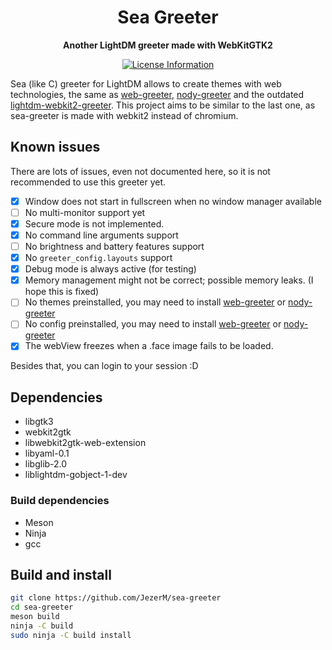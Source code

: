 <div align="center">
  <h1><strong>Sea Greeter</strong></h1>
  <p>
    <strong>Another LightDM greeter made with WebKitGTK2</strong>
  </p>
  <p>
    <a href="#">
      <img alt="License Information" src="https://img.shields.io/github/license/JezerM/sea-greeter.svg">
    </a>
  </p>
</div>

Sea (like C) greeter for LightDM allows to create themes with web technologies,
the same as [web-greeter][web-greeter], [nody-greeter][nody-greeter] and the
outdated [lightdm-webkit2-greeter][webkit2-greeter]. This project aims to be
similar to the last one, as sea-greeter is made with webkit2 instead of chromium.

## Known issues

There are lots of issues, even not documented here, so it is not recommended to use this greeter yet.

- [x] Window does not start in fullscreen when no window manager available
- [ ] No multi-monitor support yet
- [x] Secure mode is not implemented.
- [x] No command line arguments support
- [ ] No brightness and battery features support
- [x] No `greeter_config.layouts` support
- [x] Debug mode is always active (for testing)
- [x] Memory management might not be correct; possible memory leaks. (I hope this is fixed)
- [ ] No themes preinstalled, you may need to install [web-greeter][web-greeter] or [nody-greeter][nody-greeter]
- [ ] No config preinstalled, you may need to install [web-greeter][web-greeter] or [nody-greeter][nody-greeter]
- [x] The webView freezes when a .face image fails to be loaded.

Besides that, you can login to your session :D

## Dependencies

- libgtk3
- webkit2gtk
- libwebkit2gtk-web-extension
- libyaml-0.1
- libglib-2.0
- liblightdm-gobject-1-dev

### Build dependencies

- Meson
- Ninja
- gcc

## Build and install

```sh
git clone https://github.com/JezerM/sea-greeter
cd sea-greeter
meson build
ninja -C build
sudo ninja -C build install
```

[web-greeter]: https://github.com/JezerM/web-greeter "Web Greeter"
[nody-greeter]: https://github.com/JezerM/nody-greeter "Nody Greeter"
[webkit2-greeter]: https://github.com/Antergos/web-greeter/tree/stable "LightDM WebKit2 Greeter"
